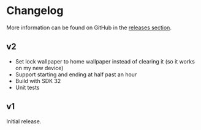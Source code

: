 Changelog
=========

More information can be found on GitHub in the [releases section](https://github.com/Kwpolska/lockscreendarkifier/releases).

v2
--

* Set lock wallpaper to home wallpaper instead of clearing it (so it works on my new device)
* Support starting and ending at half past an hour
* Build with SDK 32
* Unit tests

v1
--

Initial release.
